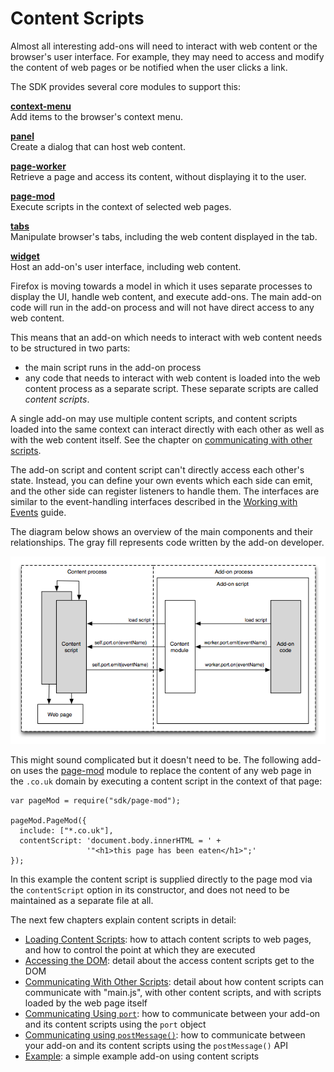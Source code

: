 <!-- This Source Code Form is subject to the terms of the Mozilla Public
   - License, v. 2.0. If a copy of the MPL was not distributed with this
   - file, You can obtain one at http://mozilla.org/MPL/2.0/. -->

# Content Scripts #

Almost all interesting add-ons will need to interact with web content or the
browser's user interface. For example, they may need to access and modify the
content of web pages or be notified when the user clicks a link.

The SDK provides several core modules to support this:

**[context-menu](modules/sdk/context-menu.html)**<br>
Add items to the browser's context menu.

**[panel](modules/sdk/panel.html)**<br>
Create a dialog that can host web content.

**[page-worker](modules/sdk/page-worker.html)**<br>
Retrieve a page and access its content, without displaying it to the user.

**[page-mod](modules/sdk/page-mod.html)**<br>
Execute scripts in the context of selected web pages.

**[tabs](modules/sdk/tabs.html)**<br>
Manipulate browser's tabs, including the web content displayed in the tab.

**[widget](modules/sdk/widget.html)**<br>
Host an add-on's user interface, including web content.

Firefox is moving towards a model in which it uses separate
processes to display the UI, handle web content, and execute add-ons. The main
add-on code will run in the add-on process and will not have direct access to
any web content.

This means that an add-on which needs to interact with web content needs to be
structured in two parts:

* the main script runs in the add-on process
* any code that needs to interact with web content is loaded into the web
content process as a separate script. These separate scripts are called
_content scripts_.

A single add-on may use multiple content scripts, and content scripts loaded
into the same context can interact directly with each other as well as with
the web content itself. See the chapter on
<a href="dev-guide/guides/content-scripts/communicating-with-other-scripts.html">
communicating with other scripts</a>.

The add-on script and content script can't directly access each other's state.
Instead, you can define your own events which each side can emit, and the
other side can register listeners to handle them. The interfaces are similar
to the event-handling interfaces described in the
[Working with Events](dev-guide/guides/events.html) guide.

The diagram below shows an overview of the main components and their
relationships. The gray fill represents code written by the add-on developer.

<img class="image-center" src="static-files/media/content-scripting-overview.png"
alt="Content script events">

This might sound complicated but it doesn't need to be. The following add-on
uses the [page-mod](modules/sdk/page-mod.html) module to replace the
content of any web page in the `.co.uk` domain by executing a content script
in the context of that page:

    var pageMod = require("sdk/page-mod");

    pageMod.PageMod({
      include: ["*.co.uk"],
      contentScript: 'document.body.innerHTML = ' +
                     '"<h1>this page has been eaten</h1>";'
    });

In this example the content script is supplied directly to the page mod via
the `contentScript` option in its constructor, and does not need to be
maintained as a separate file at all.

The next few chapters explain content scripts in detail:

* [Loading Content Scripts](dev-guide/guides/content-scripts/loading.html):
how to attach content scripts to web pages, and how to control the point at
which they are executed
* [Accessing the DOM](dev-guide/guides/content-scripts/accessing-the-dom.html):
detail about the access content scripts get to the DOM
* [Communicating With Other Scripts](dev-guide/guides/content-scripts/communicating-with-other-scripts.html):
detail about how content scripts can communicate with "main.js", with other
content scripts, and with scripts loaded by the web page itself
* [Communicating Using <code>port</code>](dev-guide/guides/content-scripts/using-port.html):
how to communicate between your add-on and its content scripts using the
<code>port</code> object
* [Communicating using <code>postMessage()</code>](dev-guide/guides/content-scripts/using-postmessage.html):
how to communicate between your add-on and its content scripts using the
<code>postMessage()</code> API
* [Example](dev-guide/guides/content-scripts/reddit-example.html):
a simple example add-on using content scripts
